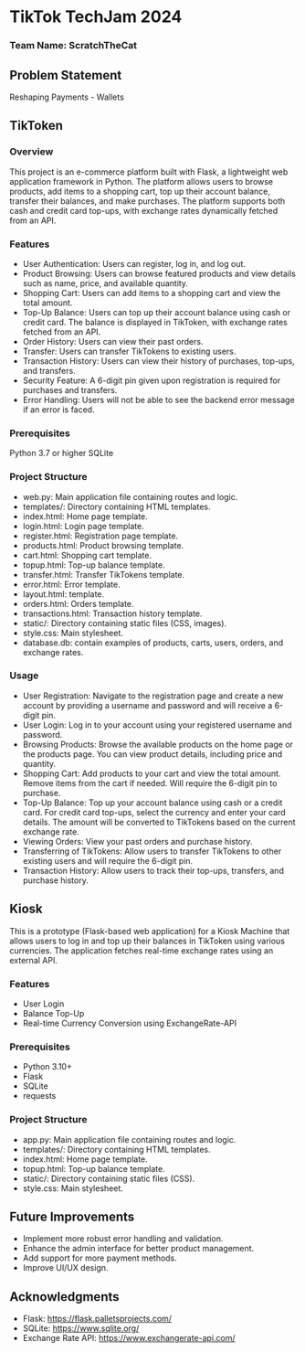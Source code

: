 # TikTok TechJam 2024

### Team Name: ScratchTheCat

## Problem Statement
Reshaping Payments - Wallets

## TikToken

### Overview
This project is an e-commerce platform built with Flask, a lightweight web application framework in Python. The platform allows users to browse products, add items to a shopping cart, top up their account balance, transfer their balances, and make purchases. The platform supports both cash and credit card top-ups, with exchange rates dynamically fetched from an API.

### Features
- User Authentication: Users can register, log in, and log out.
- Product Browsing: Users can browse featured products and view details such as name, price, and available quantity.
- Shopping Cart: Users can add items to a shopping cart and view the total amount.
- Top-Up Balance: Users can top up their account balance using cash or credit card. The balance is displayed in TikToken, with exchange rates fetched from an API.
- Order History: Users can view their past orders.
- Transfer: Users can transfer TikTokens to existing users. 
- Transaction History: Users can view their history of purchases, top-ups, and transfers.
- Security Feature: A 6-digit pin given upon registration is required for purchases and transfers.
- Error Handling: Users will not be able to see the backend error message if an error is faced. 

### Prerequisites
Python 3.7 or higher
SQLite

### Project Structure
- web.py: Main application file containing routes and logic.
- templates/: Directory containing HTML templates.
- index.html: Home page template.
- login.html: Login page template.
- register.html: Registration page template.
- products.html: Product browsing template.
- cart.html: Shopping cart template.
- topup.html: Top-up balance template.
- transfer.html: Transfer TikTokens template.
- error.html: Error template.
- layout.html: template.
- orders.html: Orders template.
- transactions.html: Transaction history template.
- static/: Directory containing static files (CSS, images).
- style.css: Main stylesheet.
- database.db: contain examples of products, carts, users, orders, and exchange rates. 

### Usage
- User Registration:
Navigate to the registration page and create a new account by providing a username and password and will receive a 6-digit pin. 
- User Login:
Log in to your account using your registered username and password.
- Browsing Products:
Browse the available products on the home page or the products page. You can view product details, including price and quantity.
- Shopping Cart:
Add products to your cart and view the total amount. Remove items from the cart if needed. Will require the 6-digit pin to purchase. 
- Top-Up Balance:
Top up your account balance using cash or a credit card. For credit card top-ups, select the currency and enter your card details. The amount will be converted to TikTokens based on the current exchange rate.
- Viewing Orders:
View your past orders and purchase history.
- Transferring of TikTokens: 
Allow users to transfer TikTokens to other existing users and will require the 6-digit pin. 
- Transaction History:
Allow users to track their top-ups, transfers, and purchase history.

## Kiosk
This is a prototype (Flask-based web application) for a Kiosk Machine that allows users to log in and top up their balances in TikToken using various currencies. The application fetches real-time exchange rates using an external API.

### Features
- User Login
- Balance Top-Up
- Real-time Currency Conversion using ExchangeRate-API

### Prerequisites
- Python 3.10+
- Flask
- SQLite
- requests

### Project Structure
- app.py: Main application file containing routes and logic.
- templates/: Directory containing HTML templates.
- index.html: Home page template.
- topup.html: Top-up balance template.
- static/: Directory containing static files (CSS).
- style.css: Main stylesheet.

## Future Improvements
- Implement more robust error handling and validation.
- Enhance the admin interface for better product management.
- Add support for more payment methods.
- Improve UI/UX design.

## Acknowledgments
- Flask: https://flask.palletsprojects.com/
- SQLite: https://www.sqlite.org/
- Exchange Rate API: https://www.exchangerate-api.com/
